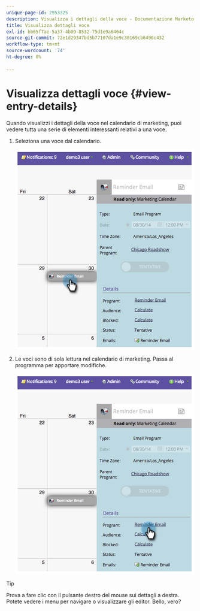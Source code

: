```yaml
---
unique-page-id: 2953325
description: Visualizza i dettagli della voce - Documentazione Marketo - Documentazione del prodotto
title: Visualizza dettagli voce
exl-id: bb65f7ae-5a37-4b09-8532-75d1e9a6464c
source-git-commit: 72e1d29347bd5b77107da1e9c30169cb6490c432
workflow-type: tm+mt
source-wordcount: '74'
ht-degree: 0%

---
```


# Visualizza dettagli voce {#view-entry-details}

Quando visualizzi i dettagli della voce nel calendario di marketing, puoi vedere tutta una serie di elementi interessanti relativi a una voce.

1. Seleziona una voce dal calendario.

   ![](assets/image2014-9-26-10-3a30-3a44.png)

1. Le voci sono di sola lettura nel calendario di marketing. Passa al programma per apportare modifiche.

   ![](assets/image2014-9-26-10-3a31-3a1.png)

>[!TIP]
>
>Prova a fare clic con il pulsante destro del mouse sui dettagli a destra. Potete vedere i menu per navigare o visualizzare gli editor. Bello, vero?
